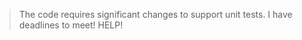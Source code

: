 
> The code requires significant changes to support unit tests.
> I have deadlines to meet!
> HELP!
